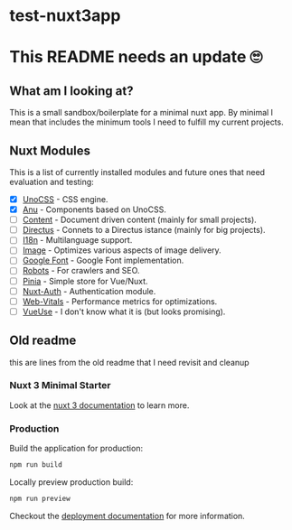 # test-nuxt3app

# This README needs an update 🙄

## What am I looking at?

This is a small sandbox/boilerplate for a minimal nuxt app.
By minimal I mean that includes the minimum tools I need to fulfill my current projects.

## Nuxt Modules

This is a list of currently installed modules and future ones that need evaluation and testing:

- [x] [UnoCSS](https://nuxt.com/modules/unocss) - CSS engine.
- [x] [Anu](https://anu-vue.netlify.app/) - Components based on UnoCSS.
- [ ] [Content](https://nuxt.com/modules/content) - Document driven content (mainly for small projects).
- [ ] [Directus](https://nuxt.com/modules/directus) - Connets to a Directus istance (mainly for big projects).
- [ ] [I18n](https://nuxt.com/modules/i18n) - Multilanguage support.
- [ ] [Image](https://nuxt.com/modules/image) - Optimizes various aspects of image delivery.
- [ ] [Google Font](https://nuxt.com/modules/google-fonts) - Google Font implementation.
- [ ] [Robots](https://nuxt.com/modules/robots) - For crawlers and SEO.
- [ ] [Pinia](https://nuxt.com/modules/pinia) - Simple store for Vue/Nuxt.
- [ ] [Nuxt-Auth](https://nuxt.com/modules/nuxt-auth) - Authentication module.
- [ ] [Web-Vitals](https://nuxt.com/modules/web-vitals) - Performance metrics for optimizations.
- [ ] [VueUse](https://nuxt.com/modules/vueuse) - I don't know what it is (but looks promising).

## Old readme

this are lines from the old readme that I need revisit and cleanup

### Nuxt 3 Minimal Starter

Look at the [nuxt 3 documentation](https://v3.nuxtjs.org) to learn more.

### Production

Build the application for production:

```bash
npm run build
```

Locally preview production build:

```bash
npm run preview
```

Checkout the [deployment documentation](https://v3.nuxtjs.org/guide/deploy/presets) for more information.
